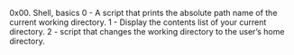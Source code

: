 0x00. Shell, basics
0 - A script that prints the absolute path name of the current working directory.
1 - Display the contents list of your current directory.
2 - script that changes the working directory to the user’s home directory.
